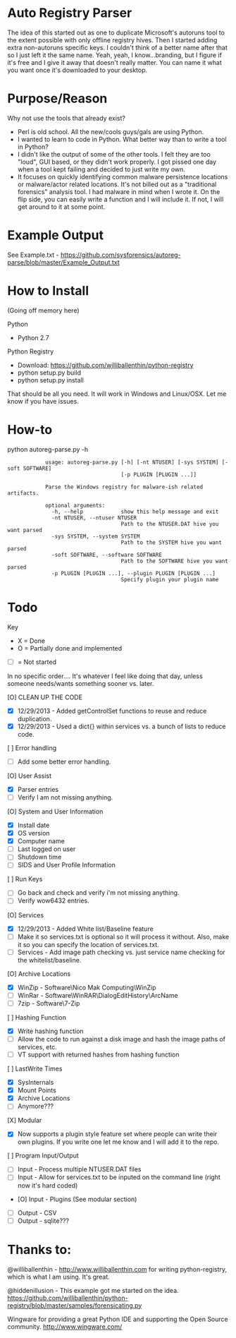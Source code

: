 Auto Registry Parser 
======================  

The idea of this started out as one to duplicate Microsoft's autoruns tool to the extent possible with only offline registry hives. Then I started adding extra non-autoruns specific keys. I couldn't think of a better name after that so I just left it the same name. Yeah, yeah, I know...branding, but I figure if it's free and I give it away that doesn't really matter. You can name it what you want once it's downloaded to your desktop.

Purpose/Reason
===============

Why not use the tools that already exist?

- Perl is old school. All the new/cools guys/gals are using Python.
- I wanted to learn to code in Python. What better way than to write a tool in Python?
- I didn't like the output of some of the other tools. I felt they are too "loud", GUI based, or they didn't work properly. I got pissed one day when a tool kept failing and decided to just write my own.
- It focuses on quickly identifying common malware persistence locations or malware/actor related locations. It's not billed out as a "traditional forensics" analysis tool. I had malware in mind when I wrote it. On the flip side, you can easily write a function and I will include it. If not, I will get around to it at some point.

Example Output
=================

See Example.txt - https://github.com/sysforensics/autoreg-parse/blob/master/Example_Output.txt

How to Install
===============

(Going off memory here)

Python

- Python 2.7

Python Registry

- Download: https://github.com/williballenthin/python-registry
- python setup.py build
- python setup.py install

That should be all you need. It will work in Windows and Linux/OSX. Let me know if you have issues.

How-to
=======

python autoreg-parse.py -h

                usage: autoreg-parse.py [-h] [-nt NTUSER] [-sys SYSTEM] [-soft SOFTWARE]
                                        [-p PLUGIN [PLUGIN ...]]

                Parse the Windows registry for malware-ish related artifacts.

                optional arguments:
                  -h, --help            show this help message and exit
                  -nt NTUSER, --ntuser NTUSER
                                        Path to the NTUSER.DAT hive you want parsed
                  -sys SYSTEM, --system SYSTEM
                                        Path to the SYSTEM hive you want parsed
                  -soft SOFTWARE, --software SOFTWARE
                                        Path to the SOFTWARE hive you want parsed
                  -p PLUGIN [PLUGIN ...], --plugin PLUGIN [PLUGIN ...]
                                        Specify plugin your plugin name

Todo
=======
Key

- X = Done
- O = Partially done and implemented
- [ ] = Not started

In no specific order.... It's whatever I feel like doing that day, unless someone needs/wants something sooner vs. later.

[O] CLEAN UP THE CODE 

- [x] 12/29/2013 - Added getControlSet functions to reuse and reduce duplication. 
- [x] 12/29/2013 - Used a dict{} within services vs. a bunch of lists to reduce code.

[ ] Error handling

- [ ] Add some better error handling.

[O] User Assist

- [x] Parser entries
- [ ] Verify I am not missing anything.

[O] System and User Information

- [x] Install date
- [x] OS version
- [x] Computer name
- [ ] Last logged on user
- [ ] Shutdown time
- [ ] SIDS and User Profile Information

[ ] Run Keys

- [ ] Go back and check and verify i'm not missing anything. 
- [ ] Verify wow6432 entries.

[O] Services

- [x] 12/29/2013 - Added White list/Baseline feature
- [ ] Make it so services.txt is optional so it will process it without. Also, make it so you can specify the location of services.txt.
- [ ] Services - Add image path checking vs. just service name checking for the whitelist/baseline.

[O] Archive Locations

- [X] WinZip - Software\\Nico Mak Computing\\WinZip
- [ ] WinRar - Software\\WinRAR\\DialogEditHistory\\ArcName
- [ ] 7zip -   Software\\7-Zip

[ ] Hashing Function

- [X] Write hashing function
- [ ] Allow the code to run against a disk image and hash the image paths of services, etc.
- [ ] VT support with returned  hashes from hashing function

[ ] LastWrite Times

- [X] SysInternals
- [X] Mount Points
- [X] Archive Locations
- [ ] Anymore???

[X] Modular

- [X] Now supports a plugin style feature set where people can write their own plugins. If you write one let me know and I will add it to the repo.

[ ] Program Input/Output

- [ ] Input - Process multiple NTUSER.DAT files
- [ ] Input - Allow for services.txt to be inputed on the command line (right now it's hard coded)
- [O] Input - Plugins (See modular section)
- [ ] Output - CSV
- [ ] Output - sqlite???

Thanks to:
==============

@williballenthin - http://www.williballenthin.com for writing python-registry, which is what I am using. It's great.

@hiddenillusion - This example got me started on the idea. https://github.com/williballenthin/python-registry/blob/master/samples/forensicating.py

Wingware for providing a great Python IDE and supporting the Open Source community. http://www.wingware.com/

